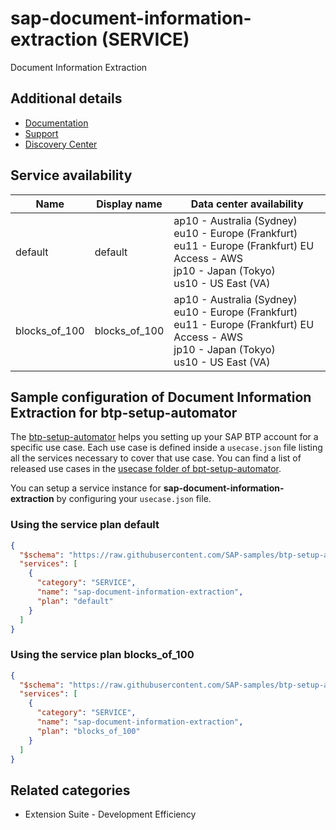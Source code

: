 # sap-document-information-extraction (SERVICE)

Document Information Extraction

## Additional details

- [Documentation](https://help.sap.com/dox)
- [Support](https://help.sap.com/viewer/5fa7265b9ff64d73bac7cec61ee55ae6/SHIP/en-US/7ddd52320bae4d539393a4365b9f6aa6.html)
- [Discovery Center](https://discovery-center.cloud.sap/serviceCatalog/document-information-extraction)

## Service availability

| Name | Display name | Data center availability  |
|------|----------------|---------------------------|
|  default  |  default  | ap10 - Australia (Sydney)<br> eu10 - Europe (Frankfurt)<br> eu11 - Europe (Frankfurt) EU Access - AWS<br> jp10 - Japan (Tokyo)<br> us10 - US East (VA)  |
|  blocks_of_100  |  blocks_of_100  | ap10 - Australia (Sydney)<br> eu10 - Europe (Frankfurt)<br> eu11 - Europe (Frankfurt) EU Access - AWS<br> jp10 - Japan (Tokyo)<br> us10 - US East (VA)  |

## Sample configuration of **Document Information Extraction** for btp-setup-automator

The [btp-setup-automator](https://github.com/SAP-samples/btp-setup-automator) helps you setting up your SAP BTP account for a specific use case. Each use case is defined inside a `usecase.json` file listing all the services necessary to cover that use case. You can find a list of released use cases in the [usecase folder of bpt-setup-automator](https://github.com/SAP-samples/btp-setup-automator/tree/main/usecases).

You can setup a service instance for **sap-document-information-extraction** by configuring your `usecase.json` file.

### Using the service plan **default**

```json
{
  "$schema": "https://raw.githubusercontent.com/SAP-samples/btp-setup-automator/main/libs/btpsa-usecase.json",
  "services": [
    {
      "category": "SERVICE",
      "name": "sap-document-information-extraction",
      "plan": "default"
    }
  ]
}
```

### Using the service plan **blocks_of_100**

```json
{
  "$schema": "https://raw.githubusercontent.com/SAP-samples/btp-setup-automator/main/libs/btpsa-usecase.json",
  "services": [
    {
      "category": "SERVICE",
      "name": "sap-document-information-extraction",
      "plan": "blocks_of_100"
    }
  ]
}
```

## Related categories

- Extension Suite - Development Efficiency